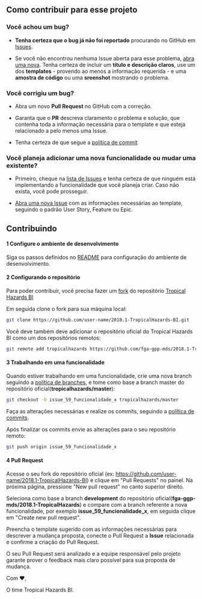 ## Como contribuir para esse projeto

### **Você achou um bug?**

* **Tenha certeza que o bug já não foi reportado** procurando no GitHub em [Issues](https://github.com/fga-gpp-mds/2018.1-TropicalHazards-BI/issues).

* Se você não encontrou nenhuma Issue aberta para esse problema, [abra uma nova](https://github.com/fga-gpp-mds/2018.1-TropicalHazards-BI/issues/new?template=bug_report.md). Tenha certeza de incluir um **título e descrição claros**, use um dos **templates** - provendo ao menos a informação requerida - e uma **amostra de código** ou uma **sreenshot** mostrando o problema.

### **Você corrigiu um bug?**

* Abra um novo **Pull Request** no GitHub com a correção.

* Garanta que o **PR** descreva claramento o problema e solução, que contenha toda a informação necessária para o template e que esteja relacionado a pelo menos uma Issue.

* Tenha certeza de que segue a [política de commit](https://github.com/fga-gpp-mds/2018.1-TropicalHazards-BI/blob/master/docs/policies/politica_de_commit.md)

### **Você planeja adicionar uma nova funcionalidade ou mudar uma existente?**

* Primeiro, cheque na [lista de Issues](https://github.com/fga-gpp-mds/2018.1-TropicalHazards-BI/issues) e tenha certeza de que ninguém está implementando a funcionalidade que você planeja criar. Caso não exista, você pode prosseguir.

* [Abra uma nova Issue](https://github.com/fga-gpp-mds/2018.1-TropicalHazards-BI/issues/new) com as informações necessárias ao template, seguindo o padrão User Story, Feature ou Epic.

## **Contribuindo**

#### 1 Configure o ambiente de desenvolvimento
Siga os passos definidos no [README](https://github.com/fga-gpp-mds/2018.1-TropicalHazards-BI/blob/master/README.md) para configuração do ambiente de desenvolvimento.

#### 2 Configurando o repositório 
Para poder contribuir, você precisa fazer um [fork](https://guides.github.com/activities/forking/) do repositório [Tropical Hazards BI](https://github.com/fga-gpp-mds/2018.1-TropicalHazards-BI)

Em seguida clone o fork para sua máquina local:
```bash
git clone https://github.com/user-name/2018.1-TropicalHazards-BI.git
```
Você deve também deve adicionar o repositório oficial do Tropical Hazards BI como um dos repositórios remotos:
```bash
git remote add tropicalhazards https://github.com/fga-gpp-mds/2018.1-TropicalHazards-BI.git
```

#### 3 Trabalhando em uma funcionalidade
Quando estiver trabalhando em uma funcionalidade, crie uma nova branch seguindo a [política de branches](https://github.com/fga-gpp-mds/2018.1-TropicalHazards-BI/blob/master/docs/policies/politica_de_branches.md), e tome como base a branch master do repositório oficial(**tropicalhazards/master**): 
```bash
git checkout -b issue_59_funcionalidade_x tropicalhazards/master
```
Faça as alterações necessárias e realize os commits, seguindo a [política de commits](https://github.com/fga-gpp-mds/2018.1-TropicalHazards-BI/blob/master/docs/policies/politica_de_commit.md).

Após finalizar os commits envie as alterações para o seu repositório remoto:
```bash
git push origin issue_59_funcionalidade_x
```

#### 4 Pull Request
Acesse o seu fork do repositório oficial (ex: https://github.com/user-name/2018.1-TropicalHazards-BI) e clique em "Pull Requests" no painel. Na próxima página, pressione "New pull request" no canto superior direito.

Seleciona como base a branch **development** do repositório oficial(**fga-ggp-mds/2018.1-TropicalHazards**) e compare com a branch referente a nova funcionalidade, por exemplo **issue_59_funcionalidade_x**, em seguida clique em "Create new pull request".

Preencha o template sugerido com as informações necessárias para descrever a mudança proposta, conecte o Pull Request a **Issue** relacionada e confirme a criação do Pull Request.

O seu Pull Request será analizado e a equipe responsável pelo projeto garante prover o feedback mais claro possível para sua proposta de mudança.

Com :heart:,

O time Tropical Hazards BI.
